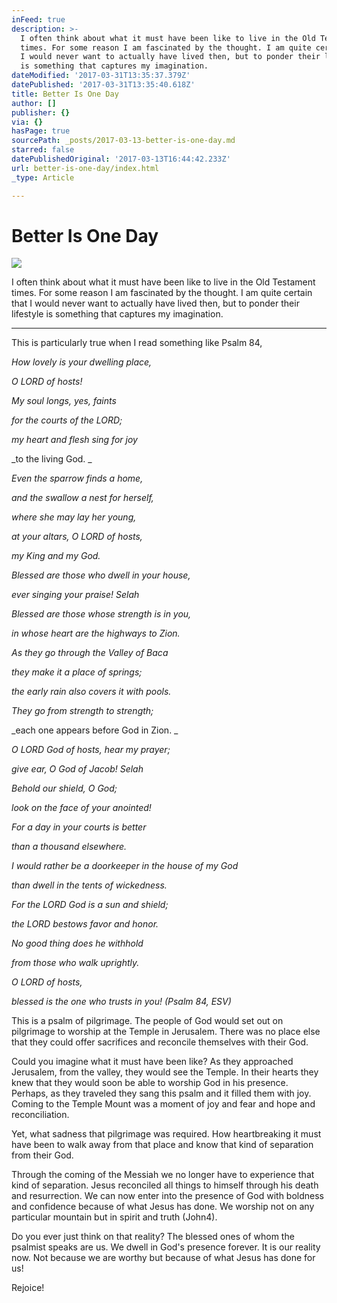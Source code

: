 ```yaml
---
inFeed: true
description: >-
  I often think about what it must have been like to live in the Old Testament
  times. For some reason I am fascinated by the thought. I am quite certain that
  I would never want to actually have lived then, but to ponder their lifestyle
  is something that captures my imagination. 
dateModified: '2017-03-31T13:35:37.379Z'
datePublished: '2017-03-31T13:35:40.618Z'
title: Better Is One Day
author: []
publisher: {}
via: {}
hasPage: true
sourcePath: _posts/2017-03-13-better-is-one-day.md
starred: false
datePublishedOriginal: '2017-03-13T16:44:42.233Z'
url: better-is-one-day/index.html
_type: Article

---
```

# Better Is One Day
![](https://the-grid-user-content.s3-us-west-2.amazonaws.com/200c6dad-b256-4ac9-b10a-a739dc5c8c9e.jpg)

I often think about what it must have been like to live in the Old Testament times. For some reason I am fascinated by the thought. I am quite certain that I would never want to actually have lived then, but to ponder their lifestyle is something that captures my imagination. 

---

This is particularly true when I read something like Psalm 84, 

_How lovely is your dwelling place,_

_O LORD of hosts!_

_My soul longs, yes, faints_

_for the courts of the LORD;_

_my heart and flesh sing for joy_

_to the living God. _

_Even the sparrow finds a home,_

_and the swallow a nest for herself,_

_where she may lay her young,_

_at your altars, O LORD of hosts,_

_my King and my God._

_Blessed are those who dwell in your house,_

_ever singing your praise! Selah_

_Blessed are those whose strength is in you,_

_in whose heart are the highways to Zion._

_As they go through the Valley of Baca_

_they make it a place of springs;_

_the early rain also covers it with pools._

_They go from strength to strength;_

_each one appears before God in Zion. _

_O LORD God of hosts, hear my prayer;_

_give ear, O God of Jacob! Selah_

_Behold our shield, O God;_

_look on the face of your anointed!_

_For a day in your courts is better_

_than a thousand elsewhere._

_I would rather be a doorkeeper in the house of my God_

_than dwell in the tents of wickedness._

_For the LORD God is a sun and shield;_

_the LORD bestows favor and honor._

_No good thing does he withhold_

_from those who walk uprightly._

_O LORD of hosts,_

_blessed is the one who trusts in you! (Psalm 84, ESV)_

This is a psalm of pilgrimage. The people of God would set out on pilgrimage to worship at the Temple in Jerusalem. There was no place else that they could offer sacrifices and reconcile themselves with their God. 

Could you imagine what it must have been like? As they approached Jerusalem, from the valley, they would see the Temple. In their hearts they knew that they would soon be able to worship God in his presence. Perhaps, as they traveled they sang this psalm and it filled them with joy. Coming to the Temple Mount was a moment of joy and fear and hope and reconciliation. 

Yet, what sadness that pilgrimage was required. How heartbreaking it must have been to walk away from that place and know that kind of separation from their God. 

Through the coming of the Messiah we no longer have to experience that kind of separation. Jesus reconciled all things to himself through his death and resurrection. We can now enter into the presence of God with boldness and confidence because of what Jesus has done. We worship not on any particular mountain but in spirit and truth (John4). 

Do you ever just think on that reality? The blessed ones of whom the psalmist speaks are us. We dwell in God's presence forever. It is our reality now. Not because we are worthy but because of what Jesus has done for us! 

Rejoice!